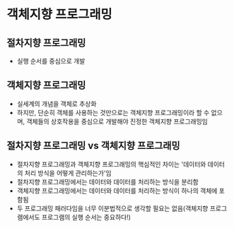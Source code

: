 # 객체지향 프로그래밍

## 절차지향 프로그래밍

- 실행 순서를 중심으로 개발

## 객체지향 프로그래밍

- 실세계의 개념을 객체로 추상화
- 하지만, 단순히 객체를 사용하는 것만으로는 객체지향 프로그래밍이라 할 수 없으며, 객체들의 상호작용을 중심으로 개발해야 진정한 객체지향 프로그래밍임

## 절차지향 프로그래밍 vs 객체지향 프로그래밍

- 절차지향 프로그래밍과 객체지향 프로그래밍의 핵심적인 차이는 '데이터와 데이터의 처리 방식을 어떻게 관리하는가'임
- 절차지향 프로그래밍에서는 데이터와 데이터를 처리하는 방식을 분리함
- 객체지향 프로그래밍에서는 데이터와 데이터를 처리하는 방식이 하나의 객체에 포함됨
- 두 프로그래밍 패러다임을 너무 이분법적으로 생각할 필요는 없음(객체지향 프로그램에서도 프로그램의 실행 순서는 중요하다!) 